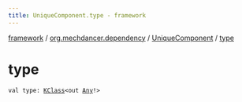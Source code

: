 ```yaml
---
title: UniqueComponent.type - framework
---
```


[framework](../../index.html) / [org.mechdancer.dependency](../index.html) / [UniqueComponent](index.html) / [type](./type.html)

# type

`val type: `[`KClass`](https://kotlinlang.org/api/latest/jvm/stdlib/kotlin.reflect/-k-class/index.html)`<out `[`Any`](https://kotlinlang.org/api/latest/jvm/stdlib/kotlin/-any/index.html)`!>`